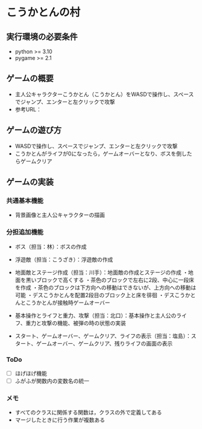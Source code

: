# こうかとんの村

## 実行環境の必要条件
* python >= 3.10
* pygame >= 2.1

## ゲームの概要
* 主人公キャラクターこうかとん（こうかとん）をWASDで操作し、スペースでジャンプ、エンターと左クリックで攻撃
* 参考URL：

## ゲームの遊び方
* WASDで操作し、スペースでジャンプ、エンターと左クリックで攻撃
* こうかとんがライフが0になったら，ゲームオーバーとなり、ボスを倒したらゲームクリア

## ゲームの実装
### 共通基本機能
* 背景画像と主人公キャラクターの描画

### 分担追加機能
* ボス（担当：林）：ボスの作成
* 浮遊敵（担当：こうざき）：浮遊敵の作成
* 地面敵とステージ作成（担当：川手）：地面敵の作成とステージの作成
    ・地面を黒いブロックで高くする
    ・茶色のブロックで左右に2段、中心に一段床を作成
    ・茶色のブロックは下方向への移動はできないが、上方向への移動は可能
    ・デスこうかとんを配置2段目のブロック上と床を徘徊
    ・デスこうかとんとこうかとんが接触時ゲームオーバー

* 基本操作とライフと重力、攻撃（担当：北口）：基本操作と主人公のライフ、重力と攻撃の機能、被弾の時の状態の実装
* スタート、ゲームオーバー、ゲームクリア、ライフの表示（担当：塩島）：スタート、ゲームオーバー、ゲームクリア、残りライフの画面の表示

### ToDo
- [ ] ほげほげ機能
- [ ] ふがふが関数内の変数名の統一

### メモ

* すべてのクラスに関係する関数は，クラスの外で定義してある
* マージしたときに行う作業が複数ある
